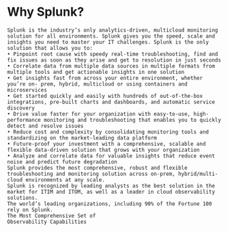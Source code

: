 # Why Splunk?
	Splunk is the industry’s only analytics-driven, multicloud monitoring solution for all environments. Splunk gives you the speed, scale and insights you need to master your IT challenges. Splunk is the only solution that allows you to:
	• Pinpoint root cause with speedy real-time troubleshooting, find and fix issues as soon as they arise and get to resolution in just seconds
	• Correlate data from multiple data sources in multiple formats from multiple tools and get actionable insights in one solution
	• Get insights fast from across your entire environment, whether you’re on- prem, hybrid, multicloud or using containers and microservices
	• Get started quickly and easily with hundreds of out-of-the-box integrations, pre-built charts and dashboards, and automatic service discovery
	• Drive value faster for your organization with easy-to-use, high-performance monitoring and troubleshooting that enables you to quickly detect and resolve issues
	• Reduce cost and complexity by consolidating monitoring tools and standardizing on the market-leading data platform
	• Future-proof your investment with a comprehensive, scalable and flexible data-driven solution that grows with your organization
	• Analyze and correlate data for valuable insights that reduce event noise and predict future degradation
	Splunk provides the most comprehensive, robust and flexible troubleshooting and monitoring solution across on-prem, hybrid/multi-cloud environments at any scale.
	Splunk is recognized by leading analysts as the best solution in the market for ITIM and ITOM, as well as a leader in cloud observability solutions.
	The world’s leading organizations, including 90% of the Fortune 100 rely on Splunk.
	The Most Comprehensive Set of
	Observability Capabilities